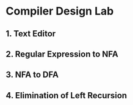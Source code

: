 # Compiler Design Lab

## 1. Text Editor
## 2. Regular Expression to NFA
## 3. NFA to DFA
## 4. Elimination of Left Recursion
